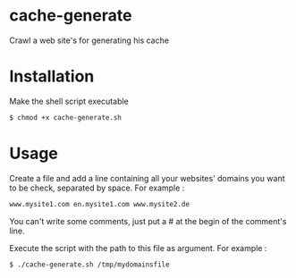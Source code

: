 cache-generate
==============

Crawl a web site's for generating his cache

# Installation
Make the shell script executable
```bash
$ chmod +x cache-generate.sh
```
# Usage
Create a file and add a line containing all your websites' domains you want to be check, separated by space.
For example : 
```bash
www.mysite1.com en.mysite1.com www.mysite2.de
```
You can't write some comments, just put a # at the begin of the comment's line.

Execute the script with the path to this file as argument.
For example :
```bash
$ ./cache-generate.sh /tmp/mydomainsfile
```

